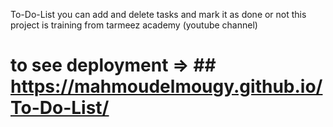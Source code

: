  To-Do-List
 you can add and delete tasks
 and mark it as done or not
this project is training from tarmeez academy (youtube channel)

# to see deployment => ## https://mahmoudelmougy.github.io/To-Do-List/
